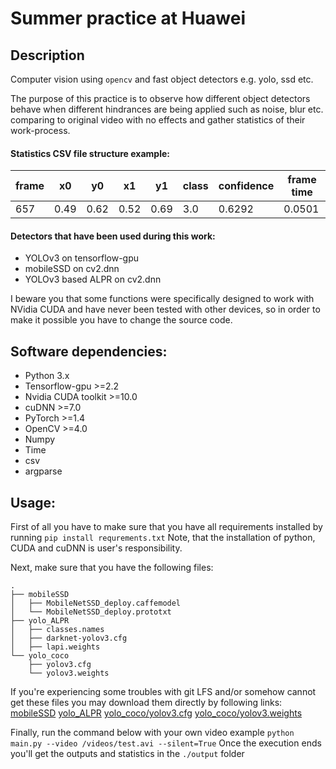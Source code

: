 
# Summer practice at Huawei
## Description
Computer vision using `opencv` and fast object detectors e.g. yolo, ssd etc.

The purpose of this practice is to observe how different object detectors behave when different hindrances are being applied such as noise, blur etc. comparing to original video with no effects and gather statistics of their work-process.
#### Statistics CSV file structure example:
| frame |  x0  |  y0  |  x1  |  y1  | class | confidence | frame time |
|-------|------|------|------|------|-------|------------|------------|
|  657  | 0.49 | 0.62 | 0.52 | 0.69 |  3.0  |   0.6292   |   0.0501   |
#### Detectors that have been used during this work:
- YOLOv3 on tensorflow-gpu
- mobileSSD on cv2.dnn
- YOLOv3 based ALPR on cv2.dnn

I beware you that some functions were specifically designed to work with NVidia CUDA and have never been tested with other devices, so in order to make it possible you have to change the source code.

## Software dependencies:
- Python 3.x
- Tensorflow-gpu >=2.2
- Nvidia CUDA toolkit >=10.0
- cuDNN >=7.0
- PyTorch >=1.4
- OpenCV >=4.0
- Numpy
- Time
- csv
- argparse
## Usage:
First of all you have to make sure that you have all requirements installed by running
`pip install requrements.txt`
Note, that the installation of python, CUDA and cuDNN is user's responsibility.

Next, make sure that you have the following files:
```
.
├── mobileSSD
│ 	├── MobileNetSSD_deploy.caffemodel
│ 	└── MobileNetSSD_deploy.prototxt
├── yolo_ALPR
│ 	├── classes.names
│ 	├── darknet-yolov3.cfg
│ 	├── lapi.weights
└── yolo_coco
	├── yolov3.cfg
	└── yolov3.weights
```
If you're experiencing some troubles with git LFS and/or somehow cannot get these files you may download them directly by following links:
[mobileSSD](https://github.com/djmv/MobilNet_SSD_opencv)
[yolo_ALPR](https://www.kaggle.com/achrafkhazri/yolo-weights-for-licence-plate-detector)
[yolo_coco/yolov3.cfg](https://github.com/x4nth055/pythoncode-tutorials/blob/master/machine-learning/object-detection/cfg/yolov3.cfg)
[yolo_coco/yolov3.weights](https://pjreddie.com/media/files/yolov3.weights)

Finally, run the command below with your own video example
`python main.py --video /videos/test.avi --silent=True`
Once the execution ends you'll get the outputs and statistics in the `./output` folder
